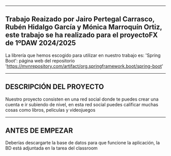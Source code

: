 ----
Trabajo Reaizado por Jairo Pertegal Carrasco, Rubén Hidalgo García y Mónica Marroquín Ortiz, este trabajo se ha realizado para el proyectoFX de 1ºDAW 2024/2025
-
La librería que hemos escogido para utilizar en nuestro trabajo es: 'Spring Boot': página web del repositorio 'https://mvnrepository.com/artifact/org.springframework.boot/spring-boot'

---
DESCRIPCIÓN DEL PROYECTO
-
Nuestro proyecto consisten en una red social donde te puedes crear una cuenta e ir subiendo de nivel, en esta red social puedes calificar muchas cosas como libros, peliculas y videojuegos

---
ANTES DE EMPEZAR
-
Deberías descargarte la base de datos para que funcione la aplicación, la BD está adjuntada en la tarea del classroom
